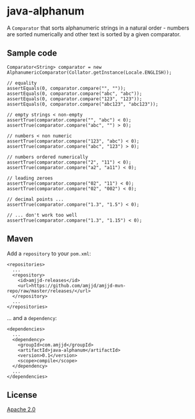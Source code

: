java-alphanum
=============

A `Comparator` that sorts alphanumeric strings in a natural order - numbers are
sorted numerically and other text is sorted by a given comparator.

Sample code
-----------

    Comparator<String> comparator = new AlphanumericComparator(Collator.getInstance(Locale.ENGLISH));
    
    // equality
    assertEquals(0, comparator.compare("", ""));
    assertEquals(0, comparator.compare("abc", "abc"));
    assertEquals(0, comparator.compare("123", "123"));
    assertEquals(0, comparator.compare("abc123", "abc123"));
    
    // empty strings < non-empty
    assertTrue(comparator.compare("", "abc") < 0);
    assertTrue(comparator.compare("abc", "") > 0);
    
    // numbers < non numeric
    assertTrue(comparator.compare("123", "abc") < 0);
    assertTrue(comparator.compare("abc", "123") > 0);
    
    // numbers ordered numerically
    assertTrue(comparator.compare("2", "11") < 0);
    assertTrue(comparator.compare("a2", "a11") < 0);
    
    // leading zeroes
    assertTrue(comparator.compare("02", "11") < 0);
    assertTrue(comparator.compare("02", "002") < 0);
    
    // decimal points ... 
    assertTrue(comparator.compare("1.3", "1.5") < 0);
    
    // ... don't work too well
    assertTrue(comparator.compare("1.3", "1.15") < 0);
	
Maven
-----

Add a `repository` to your `pom.xml`:

    <repositories>
      ...
      <repository>
        <id>amjjd-releases</id>
        <url>https://github.com/amjjd/amjjd-mvn-repo/raw/master/releases/</url>
      </repository>
      ...
    </repositories>

... and a `dependency`:

    <dependencies>
      ...
      <dependency>
        <groupId>com.amjjd</groupId>
        <artifactId>java-alphanum</artifactId>
        <version>0.1</version>
        <scope>compile</scope>
      </dependency>
      ...
    </dependencies>

License
-------

[Apache 2.0](http://www.apache.org/licenses/LICENSE-2.0.html)

